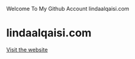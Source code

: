 Welcome To My Github Account
lindaalqaisi.com

# lindaalqaisi.com

[Visit the website](https://lindaalqaisi.com)
